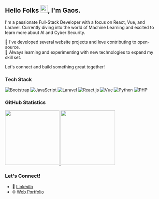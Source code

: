 ## Hello Folks <img src="https://media.giphy.com/media/hvRJCLFzcasrR4ia7z/giphy.gif" width="25px">, I'm Gaos.

I'm a passionate Full-Stack Developer with a focus on React, Vue, and Laravel. Currently diving into the world of Machine Learning and excited to learn more about AI and Cyber Security.

🚀 I've developed several website projects and love contributing to open-source.
<br>🌱 Always learning and experimenting with new technologies to expand my skill set.

Let's connect and build something great together!

### Tech Stack
![Bootstrap](https://img.shields.io/badge/Bootstrap-563d7c?style=flat-square&logo=bootstrap&logoColor=white)
![JavaScript](https://img.shields.io/badge/JavaScript-f7df1e?style=flat-square&logo=javascript&logoColor=black)
![Laravel](https://img.shields.io/badge/Laravel-e3342f?style=flat-square&logo=laravel&logoColor=white)
![React.js](https://img.shields.io/badge/React.js-61dafb?style=flat-square&logo=react&logoColor=black)
![Vue](https://img.shields.io/badge/Vue.js-4fc08d?style=flat-square&logo=vue.js&logoColor=white)
![Python](https://img.shields.io/badge/Python-3776ab?style=flat-square&logo=python&logoColor=white)
![PHP](https://img.shields.io/badge/PHP-777bb4?style=flat-square&logo=php&logoColor=white)
  <br>

### GitHub Statistics
<p align="left">
<a href="https://github.com/oscode04">
  <img height="180em" src="https://github-readme-stats-eight-theta.vercel.app/api?username=oscode04&show_icons=true&theme=algolia&include_all_commits=true&count_private=true"/>
  <img height="180em" src="https://github-readme-stats-eight-theta.vercel.app/api/top-langs/?username=oscode04&layout=compact&langs_count=8&theme=algolia"/>
</a>
</p>

### Let's Connect!
- 💼 <a href="https://www.linkedin.com/in/ahmad-gaos-sanusi-sulalah/">LinkedIn</a>
- 🌐 <a href="https://gaos-portfolio.netlify.app/">Web Portfolio</a>
